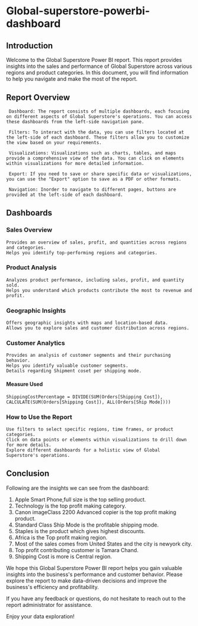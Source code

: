 # Global-superstore-powerbi-dashboard
## Introduction

Welcome to the Global Superstore Power BI report. This report provides insights into the sales and performance of Global Superstore across various regions and product categories. In this document, you will find information to help you navigate and make the most of the report.
## Report Overview

     Dashboard: The report consists of multiple dashboards, each focusing on different aspects of Global Superstore's operations. You can access these dashboards from the left-side navigation pane.

     Filters: To interact with the data, you can use filters located at the left-side of each dashboard. These filters allow you to customize the view based on your requirements.

     Visualizations: Visualizations such as charts, tables, and maps provide a comprehensive view of the data. You can click on elements within visualizations for more detailed information.

     Export: If you need to save or share specific data or visualizations, you can use the "Export" option to save as a PDF or other formats.

     Navigation: Inorder to navigate to different pages, buttons are provided at the left-side of each dashboard.

## Dashboards
### Sales Overview

    Provides an overview of sales, profit, and quantities across regions and categories.
    Helps you identify top-performing regions and categories.

### Product Analysis

    Analyzes product performance, including sales, profit, and quantity sold.
    Helps you understand which products contribute the most to revenue and profit.

### Geographic Insights

    Offers geographic insights with maps and location-based data.
    Allows you to explore sales and customer distribution across regions.

### Customer Analytics

    Provides an analysis of customer segments and their purchasing behavior.
    Helps you identify valuable customer segments.
    Details regarding Shipment coset per shipping mode.

#### Measure Used
    ShippingCostPercentage = DIVIDE(SUM(Orders[Shipping Cost]), CALCULATE(SUM(Orders[Shipping Cost]), ALL(Orders[Ship Mode])))

### How to Use the Report

    Use filters to select specific regions, time frames, or product categories.
    Click on data points or elements within visualizations to drill down for more details.
    Explore different dashboards for a holistic view of Global Superstore's operations.


## Conclusion

Following are the insights we can see from the dashboard:
1.  Apple Smart Phone,full size is the top selling product.
2.  Technology is the top profit making category.
3.  Canon imageClass 2200 Advanced copier is the top profit making product.
4.  Standard Class Ship Mode is the profitable shipping mode.
5.  Staples is the product which gives highest discounts.
6.  Africa is the Top profit making region.
7.  Most of the sales comes from United States and the city is newyork city.
8.  Top profit contributing customer is Tamara Chand.
9.  Shipping Cost is more is Central region.

We hope this Global Superstore Power BI report helps you gain valuable insights into the business's performance and customer behavior. Please explore the report to make data-driven decisions and improve the business's efficiency and profitability.

If you have any feedback or questions, do not hesitate to reach out to the report administrator for assistance.

Enjoy your data exploration!
